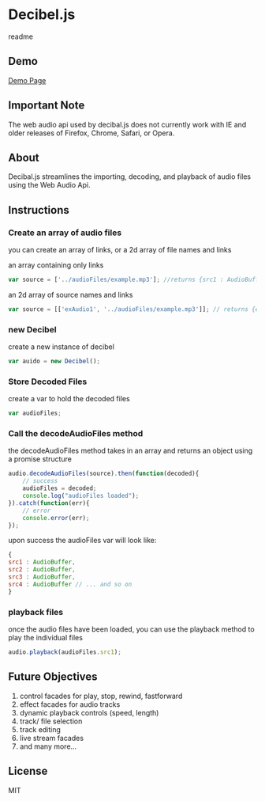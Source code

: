 # Decibel.js
readme

## Demo
[Demo Page]( https://mikealbo.github.io/decibel.js/)

## Important Note
The web audio api used by decibal.js does not currently work with IE and older releases of Firefox, Chrome, Safari, or Opera.

## About
Decibal.js streamlines the importing, decoding, and playback of audio files using the Web Audio Api. 

## Instructions

### Create an array of audio files

you can create an array of links, or a 2d array of file names and links

an array containing only links
``` javascript
var source = ['../audioFiles/example.mp3']; //returns {src1 : AudioBuffer }
```

an 2d array of source names and links
``` javascript
var source = [['exAudio1', '../audioFiles/example.mp3']]; // returns {exAudio1 : AudioBuffer}
```

### new Decibel
create a new instance of decibel

``` javascript
var auido = new Decibel();
```

### Store Decoded Files
create a var to hold the decoded files
``` javascript
var audioFiles;
```

### Call the decodeAudioFiles method
the decodeAudioFiles method takes in an array and returns an object using a promise structure

``` javascript
audio.decodeAudioFiles(source).then(function(decoded){
    // success
    audioFiles = decoded;
    console.log("audioFiles loaded");
}).catch(function(err){
    // error
    console.error(err);
});
```
upon success the audioFiles var will look like: 
``` javascript
{
src1 : AudioBuffer,
src2 : AudioBuffer,
src3 : AudioBuffer,
src4 : AudioBuffer // ... and so on
}
```


### playback files

once the audio files have been loaded, you can use the playback method to play the individual files

``` javascript
audio.playback(audioFiles.src1);
```

## Future Objectives
1. control facades for play, stop, rewind, fastforward
2. effect facades for audio tracks
3. dynamic playback controls (speed, length)
4. track/ file selection
5. track editing
6. live stream facades
7. and many more...


## License 
MIT

